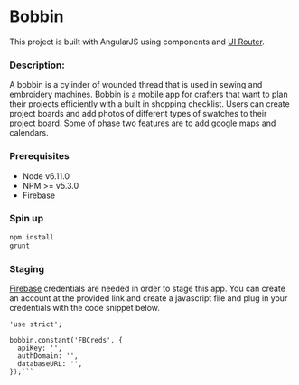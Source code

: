 # Bobbin

This project is built with AngularJS using components and [UI Router](https://github.com/angular-ui/ui-router).


### Description:
A bobbin is a cylinder of wounded thread that is used in sewing and embroidery machines. Bobbin is a mobile app for crafters that want to plan their projects efficiently with a built in shopping checklist. Users can create project boards and add photos of different types of swatches to their project board. Some of phase two features are to add google maps and calendars.

### Prerequisites
- Node v6.11.0
- NPM >= v5.3.0
- Firebase

### Spin up
```bash
npm install
grunt
```
### Staging
[Firebase](https://firebase.google.com/) credentials are needed in order to stage this app. You can create an account at the provided link and create a javascript file and plug in your credentials with the code snippet below.
```
'use strict';

bobbin.constant('FBCreds', {
  apiKey: '',
  authDomain: '',
  databaseURL: '',
});```
